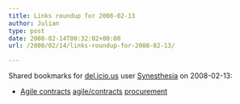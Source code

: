 ```yaml
---
title: Links roundup for 2008-02-13
author: Julian
type: post
date: 2008-02-14T00:32:02+00:00
url: /2008/02/14/links-roundup-for-2008-02-13/

---
```

Shared bookmarks for [del.icio.us][1] user [Synesthesia][2] on 2008-02-13:

  * [Agile contracts][3] 
    [agile/contracts][4] [procurement][5] </li> </ul>

 [1]: https://del.icio.us/
 [2]: https://del.icio.us/synesthesia
 [3]: https://alistair.cockburn.us/index.php/Agile_contracts
 [4]: https://del.icio.us/synesthesia/agile%2Fcontracts
 [5]: https://del.icio.us/synesthesia/procurement